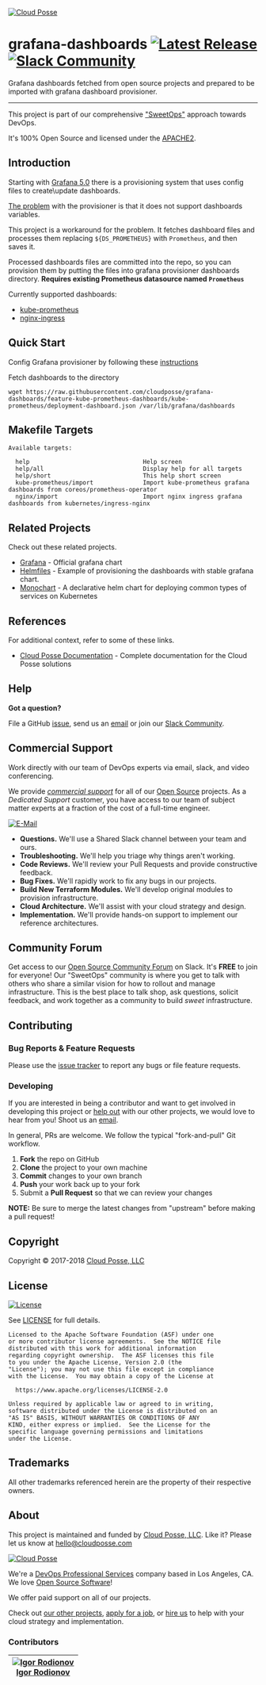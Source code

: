 <!-- This file was automatically generated by the `build-harness`. Make all changes to `README.yaml` and run `make readme` to rebuild this file. -->


[![Cloud Posse](https://cloudposse.com/logo-300x69.svg)](https://cloudposse.com)

# grafana-dashboards [![Latest Release](https://img.shields.io/github/release/cloudposse/grafana-dashboards.svg)](https://github.com/cloudposse/grafana-dashboards/releases) [![Slack Community](https://slack.cloudposse.com/badge.svg)](https://slack.cloudposse.com)


Grafana dashboards fetched from open source projects and prepared to be imported with grafana dashboard provisioner.


---

This project is part of our comprehensive ["SweetOps"](https://docs.cloudposse.com) approach towards DevOps. 


It's 100% Open Source and licensed under the [APACHE2](LICENSE).









## Introduction

Starting with [Grafana 5.0](http://docs.grafana.org/administration/provisioning/#dashboards) there is a provisioning
system that uses config files to create\update dashboards.

[The problem](https://github.com/grafana/grafana/issues/10786) with the provisioner is that it does not support
dashboards variables.

This project is a workaround for the problem.
It fetches dashboard files and processes them replacing `${DS_PROMETHEUS}` with `Prometheus`, and then saves it.

Processed dashboards files are committed into the repo, so you can provision them by putting the files into grafana
provisioner dashboards directory. __Requires existing Prometheus datasource named `Prometheus`__

Currently supported dashboards:
* [kube-prometheus](https://github.com/coreos/prometheus-operator/master/helm/grafana/dashboards/)
* [nginx-ingress](https://github.com/kubernetes/ingress-nginx/master/deploy/grafana/dashboards/)


## Quick Start


Config Grafana provisioner by following these [instructions](http://docs.grafana.org/administration/provisioning/#dashboards)

Fetch dashboards to the directory
```
wget https://raw.githubusercontent.com/cloudposse/grafana-dashboards/feature-kube-prometheus-dashboards/kube-prometheus/deployment-dashboard.json /var/lib/grafana/dashboards
```




## Makefile Targets
```
Available targets:

  help                                Help screen
  help/all                            Display help for all targets
  help/short                          This help short screen
  kube-prometheus/import              Import kube-prometheus grafana dashboards from coreos/prometheus-operator
  nginx/import                        Import nginx ingress grafana dashboards from kubernetes/ingress-nginx

```



## Related Projects

Check out these related projects.

- [Grafana](https://github.com/helm/charts/tree/master/stable/grafana) - Official grafana chart
- [Helmfiles](https://github.com/cloudposse/helmfiles/blob/master/helmfile.d/0400.kube-prometheus.yaml) - Example of provisioning the dashboards with stable grafana chart.
- [Monochart](https://github.com/cloudposse/charts/tree/master/incubator/monochart) - A declarative helm chart for deploying common types of services on Kubernetes




## References

For additional context, refer to some of these links. 

- [Cloud Posse Documentation](https://docs.cloudposse.com) - Complete documentation for the Cloud Posse solutions


## Help

**Got a question?**

File a GitHub [issue](https://github.com/cloudposse/grafana-dashboards/issues), send us an [email][email] or join our [Slack Community][slack].

## Commercial Support

Work directly with our team of DevOps experts via email, slack, and video conferencing. 

We provide [*commercial support*][commercial_support] for all of our [Open Source][github] projects. As a *Dedicated Support* customer, you have access to our team of subject matter experts at a fraction of the cost of a full-time engineer. 

[![E-Mail](https://img.shields.io/badge/email-hello@cloudposse.com-blue.svg)](mailto:hello@cloudposse.com)

- **Questions.** We'll use a Shared Slack channel between your team and ours.
- **Troubleshooting.** We'll help you triage why things aren't working.
- **Code Reviews.** We'll review your Pull Requests and provide constructive feedback.
- **Bug Fixes.** We'll rapidly work to fix any bugs in our projects.
- **Build New Terraform Modules.** We'll develop original modules to provision infrastructure.
- **Cloud Architecture.** We'll assist with your cloud strategy and design.
- **Implementation.** We'll provide hands-on support to implement our reference architectures. 


## Community Forum

Get access to our [Open Source Community Forum][slack] on Slack. It's **FREE** to join for everyone! Our "SweetOps" community is where you get to talk with others who share a similar vision for how to rollout and manage infrastructure. This is the best place to talk shop, ask questions, solicit feedback, and work together as a community to build *sweet* infrastructure.

## Contributing

### Bug Reports & Feature Requests

Please use the [issue tracker](https://github.com/cloudposse/grafana-dashboards/issues) to report any bugs or file feature requests.

### Developing

If you are interested in being a contributor and want to get involved in developing this project or [help out](https://github.com/orgs/cloudposse/projects/3) with our other projects, we would love to hear from you! Shoot us an [email](mailto:hello@cloudposse.com).

In general, PRs are welcome. We follow the typical "fork-and-pull" Git workflow.

 1. **Fork** the repo on GitHub
 2. **Clone** the project to your own machine
 3. **Commit** changes to your own branch
 4. **Push** your work back up to your fork
 5. Submit a **Pull Request** so that we can review your changes

**NOTE:** Be sure to merge the latest changes from "upstream" before making a pull request!


## Copyright

Copyright © 2017-2018 [Cloud Posse, LLC](https://cloudposse.com)



## License 

[![License](https://img.shields.io/badge/License-Apache%202.0-blue.svg)](https://opensource.org/licenses/Apache-2.0) 

See [LICENSE](LICENSE) for full details.

    Licensed to the Apache Software Foundation (ASF) under one
    or more contributor license agreements.  See the NOTICE file
    distributed with this work for additional information
    regarding copyright ownership.  The ASF licenses this file
    to you under the Apache License, Version 2.0 (the
    "License"); you may not use this file except in compliance
    with the License.  You may obtain a copy of the License at

      https://www.apache.org/licenses/LICENSE-2.0

    Unless required by applicable law or agreed to in writing,
    software distributed under the License is distributed on an
    "AS IS" BASIS, WITHOUT WARRANTIES OR CONDITIONS OF ANY
    KIND, either express or implied.  See the License for the
    specific language governing permissions and limitations
    under the License.









## Trademarks

All other trademarks referenced herein are the property of their respective owners.

## About

This project is maintained and funded by [Cloud Posse, LLC][website]. Like it? Please let us know at <hello@cloudposse.com>

[![Cloud Posse](https://cloudposse.com/logo-300x69.svg)](https://cloudposse.com)

We're a [DevOps Professional Services][hire] company based in Los Angeles, CA. We love [Open Source Software](https://github.com/cloudposse/)!

We offer paid support on all of our projects.  

Check out [our other projects][github], [apply for a job][jobs], or [hire us][hire] to help with your cloud strategy and implementation.

  [docs]: https://docs.cloudposse.com/
  [website]: https://cloudposse.com/
  [github]: https://github.com/cloudposse/
  [commercial_support]: https://github.com/orgs/cloudposse/projects
  [jobs]: https://cloudposse.com/jobs/
  [hire]: https://cloudposse.com/contact/
  [slack]: https://slack.cloudposse.com/
  [linkedin]: https://www.linkedin.com/company/cloudposse
  [twitter]: https://twitter.com/cloudposse/
  [email]: mailto:hello@cloudposse.com


### Contributors

|  [![Igor Rodionov][goruha_avatar]][goruha_homepage]<br/>[Igor Rodionov][goruha_homepage] |
|---|

  [goruha_homepage]: https://github.com/goruha
  [goruha_avatar]: https://github.com/goruha.png?size=150


